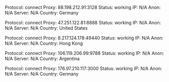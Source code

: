 Protocol: connect
Proxy: 88.198.212.91:3128
Status: working
IP: N/A
Anon: N/A
Server: N/A
Country: Germany

Protocol: connect
Proxy: 47.251.122.81:8888
Status: working
IP: N/A
Anon: N/A
Server: N/A
Country: United States

Protocol: connect
Proxy: 8.217.124.178:49440
Status: working
IP: N/A
Anon: N/A
Server: N/A
Country: Hong Kong

Protocol: connect
Proxy: 106.119.206.99:9788
Status: working
IP: N/A
Anon: N/A
Server: N/A
Country: Argentina

Protocol: connect
Proxy: 176.97.210.117:3000
Status: working
IP: N/A
Anon: N/A
Server: N/A
Country: Germany

